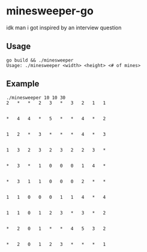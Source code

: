 # minesweeper-go
idk man i got inspired by an interview question

## Usage
```
go build && ./minesweeper
Usage: ./minesweeper <width> <height> <# of mines>
```

## Example
```
./minesweeper 10 10 30
2	*	*	2	3	*	3	2	1	1


*	4	4	*	5	*	*	4	*	2


1	2	*	3	*	*	*	4	*	3


1	3	2	3	2	3	2	2	3	*


*	3	*	1	0	0	0	1	4	*


*	3	1	1	0	0	0	2	*	*


1	1	0	0	0	1	1	4	*	4


1	1	0	1	2	3	*	3	*	2


*	2	0	1	*	*	4	5	3	2


*	2	0	1	2	3	*	*	*	1
```

